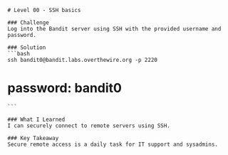     # Level 00 - SSH basics

    ### Challenge
    Log into the Bandit server using SSH with the provided username and password.

    ### Solution
    ```bash
    ssh bandit0@bandit.labs.overthewire.org -p 2220
# password: bandit0
    ```

    ### What I Learned
    I can securely connect to remote servers using SSH.

    ### Key Takeaway
    Secure remote access is a daily task for IT support and sysadmins.
